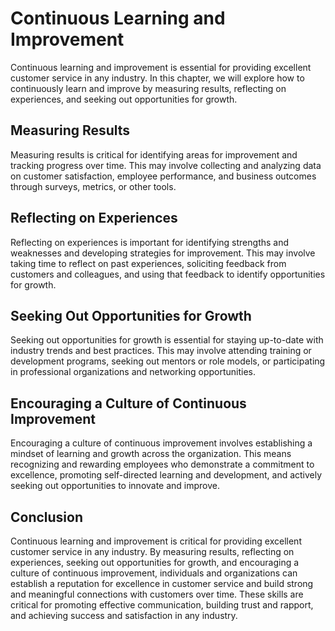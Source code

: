 Continuous Learning and Improvement
===============================================================================================

Continuous learning and improvement is essential for providing excellent customer service in any industry. In this chapter, we will explore how to continuously learn and improve by measuring results, reflecting on experiences, and seeking out opportunities for growth.

Measuring Results
-----------------

Measuring results is critical for identifying areas for improvement and tracking progress over time. This may involve collecting and analyzing data on customer satisfaction, employee performance, and business outcomes through surveys, metrics, or other tools.

Reflecting on Experiences
-------------------------

Reflecting on experiences is important for identifying strengths and weaknesses and developing strategies for improvement. This may involve taking time to reflect on past experiences, soliciting feedback from customers and colleagues, and using that feedback to identify opportunities for growth.

Seeking Out Opportunities for Growth
------------------------------------

Seeking out opportunities for growth is essential for staying up-to-date with industry trends and best practices. This may involve attending training or development programs, seeking out mentors or role models, or participating in professional organizations and networking opportunities.

Encouraging a Culture of Continuous Improvement
-----------------------------------------------

Encouraging a culture of continuous improvement involves establishing a mindset of learning and growth across the organization. This means recognizing and rewarding employees who demonstrate a commitment to excellence, promoting self-directed learning and development, and actively seeking out opportunities to innovate and improve.

Conclusion
----------

Continuous learning and improvement is critical for providing excellent customer service in any industry. By measuring results, reflecting on experiences, seeking out opportunities for growth, and encouraging a culture of continuous improvement, individuals and organizations can establish a reputation for excellence in customer service and build strong and meaningful connections with customers over time. These skills are critical for promoting effective communication, building trust and rapport, and achieving success and satisfaction in any industry.
